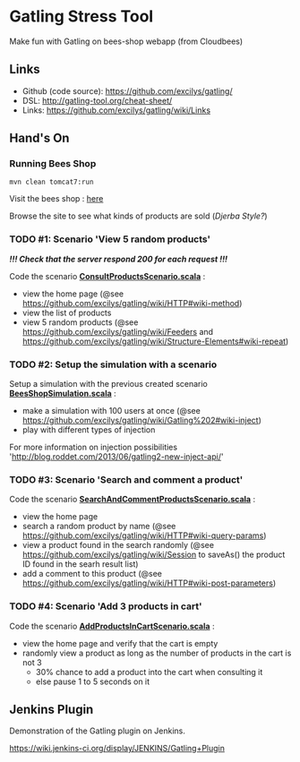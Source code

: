 Gatling Stress Tool
==============

Make fun with Gatling on bees-shop webapp (from Cloudbees)

Links
-------

- Github (code source): https://github.com/excilys/gatling/
- DSL: http://gatling-tool.org/cheat-sheet/
- Links: https://github.com/excilys/gatling/wiki/Links

Hand's On
-------

### Running Bees Shop

    mvn clean tomcat7:run
    
Visit the bees shop : [here](http://localhost:8080/gatling-bees-shop/ "here")

Browse the site to see what kinds of products are sold (*Djerba Style?*)

### TODO #1: Scenario 'View 5 random products'

***!!! Check that the server respond 200 for each request !!!***

Code the scenario **[ConsultProductsScenario.scala](https://github.com/clardeur/gatling-bees-shop/blob/xke-workshop/src/test/scala/ConsultProductsScenario.scala "ConsultProductsScenario")** :
- view the home page (@see https://github.com/excilys/gatling/wiki/HTTP#wiki-method)
- view the list of products
- view 5 random products (@see https://github.com/excilys/gatling/wiki/Feeders and https://github.com/excilys/gatling/wiki/Structure-Elements#wiki-repeat)

### TODO #2: Setup the simulation with a scenario

Setup a simulation with the previous created scenario **[BeesShopSimulation.scala](https://github.com/clardeur/gatling-bees-shop/blob/xke-workshop/src/test/scala/BeesShopSimulation.scala "BeesShopSimulation.scala")** :

- make a simulation with 100 users at once (@see https://github.com/excilys/gatling/wiki/Gatling%202#wiki-inject)
- play with different types of injection

For more information on injection possibilities 'http://blog.roddet.com/2013/06/gatling2-new-inject-api/'

### TODO #3: Scenario 'Search and comment a product'

Code the scenario **[SearchAndCommentProductsScenario.scala](https://github.com/clardeur/gatling-bees-shop/blob/xke-workshop/src/test/scala/SearchAndCommentProductsScenario.scala "SearchAndCommentProductsScenario.scala")** :
- view the home page
- search a random product by name (@see https://github.com/excilys/gatling/wiki/HTTP#wiki-query-params) 
- view a product found in the search randomly (@see https://github.com/excilys/gatling/wiki/Session to saveAs() the product ID found in the searh result list)
- add a comment to this product (@see https://github.com/excilys/gatling/wiki/HTTP#wiki-post-parameters)

### TODO #4: Scenario 'Add 3 products in cart'

Code the scenario **[AddProductsInCartScenario.scala](https://github.com/clardeur/gatling-bees-shop/blob/xke-workshop/src/test/scala/AddProductsInCartScenario.scala "AddProductsInCartScenario.scala")** :
- view the home page and verify that the cart is empty
- randomly view a product as long as the number of products in the cart is not 3
  - 30% chance to add a product into the cart when consulting it
  - else pause 1 to 5 seconds on it

Jenkins Plugin
-------

Demonstration of the Gatling plugin on Jenkins.

https://wiki.jenkins-ci.org/display/JENKINS/Gatling+Plugin



